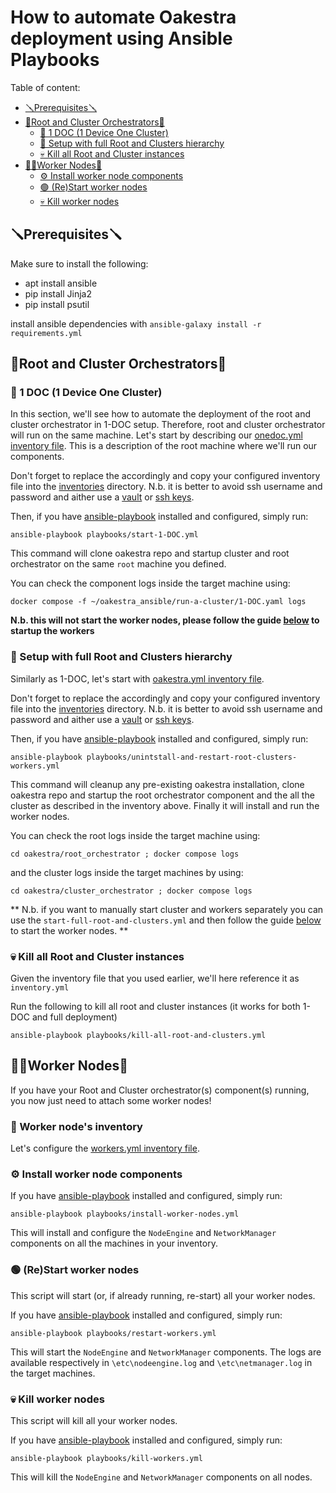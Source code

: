 # How to automate Oakestra deployment using Ansible Playbooks

Table of content:
- [🪛Prerequisites🪛](#Prerequisites)
- [🌳Root and Cluster Orchestrators🌳](#Root-and-Cluster-Orchestrators)
	- [🌱 1 DOC (1 Device One Cluster)](#-1-DOC-1-Device-One-Cluster)
	- [🌳 Setup with full Root and Clusters hierarchy](#-Setup-with-full-Root-and-Clusters-hierarchy)
	- [💀 Kill all Root and Cluster instances](#-Kill-all-Root-and-Cluster-instances)
- [👷‍♀️Worker Nodes👷](#Worker-Nodes)
	- [⚙️ Install worker node components](#-Install-worker-node-components)
	- [🟢 (Re)Start worker nodes](#-ReStart-worker-nodes)
	- [💀 Kill worker nodes](#-Kill-worker-nodes)

## 🪛Prerequisites🪛
Make sure to install the following:
- apt install ansible
- pip install Jinja2
- pip install psutil

install ansible dependencies with `ansible-galaxy install -r requirements.yml`

## 🌳Root and Cluster Orchestrators🌳

### 🌱 1 DOC (1 Device One Cluster)

In this section, we'll see how to automate the deployment of the root and cluster orchestrator in 1-DOC setup. Therefore, root and cluster orchestrator will run on the same machine. 
Let's start by describing our [onedoc.yml inventory file](/ansible/inventory_templates/onedoc.yml). This is a description of the root machine where we'll run our components. 

Don't forget to replace the <KEYWORDS> accordingly and copy your configured inventory file into the [inventories](/ansible/inventories/) directory.
N.b. it is better to avoid ssh username and password and aither use a [vault](https://docs.ansible.com/ansible/latest/tips_tricks/ansible_tips_tricks.html#tip-for-variables-and-vaults) or [ssh keys](https://docs.ansible.com/ansible/latest/inventory_guide/intro_inventory.html#connecting-to-hosts-behavioral-inventory-parameters). 

Then, if you have [ansible-playbook](https://docs.ansible.com/ansible/latest/installation_guide/intro_installation.html) installed and configured, simply run:

```
ansible-playbook playbooks/start-1-DOC.yml
```

This command will clone oakestra repo and startup cluster and root orchestrator on the same `root` machine you defined. 

You can check the component logs inside the target machine using:
```
docker compose -f ~/oakestra_ansible/run-a-cluster/1-DOC.yaml logs
```
**N.b. this will not start the worker nodes, please follow the guide [below](#worker-nodes) to startup the workers**

### 🌳 Setup with full Root and Clusters hierarchy

Similarly as 1-DOC, let's start with [oakestra.yml inventory file](/ansible/inventory_templates/oakestra.yml). 

Don't forget to replace the <KEYWORDS> accordingly and copy your configured inventory file into the [inventories](/ansible/inventories/) directory.
N.b. it is better to avoid ssh username and password and aither use a [vault](https://docs.ansible.com/ansible/latest/tips_tricks/ansible_tips_tricks.html#tip-for-variables-and-vaults) or [ssh keys](https://docs.ansible.com/ansible/latest/inventory_guide/intro_inventory.html#connecting-to-hosts-behavioral-inventory-parameters). 

Then, if you have [ansible-playbook](https://docs.ansible.com/ansible/latest/installation_guide/intro_installation.html) installed and configured, simply run:

```
ansible-playbook playbooks/unintstall-and-restart-root-clusters-workers.yml
```

This command will cleanup any pre-existing oakestra installation, clone oakestra repo and startup the root orchestrator component and the all the cluster as described in the inventory above. Finally it will install and run the worker nodes. 

You can check the root logs inside the target machine using:
```
cd oakestra/root_orchestrator ; docker compose logs 
```
and the cluster logs inside the target machines by using:
```
cd oakestra/cluster_orchestrator ; docker compose logs
```

** N.b. if you want to manually start cluster and workers separately you can use the `start-full-root-and-clusters.yml` and then follow the guide [below](#worker-nodes) to start the worker nodes. **

### 💀 Kill all Root and Cluster instances

Given the inventory file that you used earlier, we'll here reference it as `inventory.yml`

Run the following to kill all root and cluster instances (it works for both 1-DOC and full deployment)

```
ansible-playbook playbooks/kill-all-root-and-clusters.yml
```

## <a name="worker-node"></a>👷‍♀️Worker Nodes👷

If you have your Root and Cluster orchestrator(s) component(s) running, you now just need to attach some worker nodes! 

### 📝 Worker node's inventory 

Let's configure the [workers.yml inventory file](/ansible/inventory_template/workers.yml). 

### ⚙️ Install worker node components 

If you have [ansible-playbook](https://docs.ansible.com/ansible/latest/installation_guide/intro_installation.html) installed and configured, simply run:

```
ansible-playbook playbooks/install-worker-nodes.yml
```

This will install and configure the `NodeEngine` and `NetworkManager` components on all the machines in your inventory. 

### 🟢 (Re)Start worker nodes

This script will start (or, if already running, re-start) all your worker nodes. 

If you have [ansible-playbook](https://docs.ansible.com/ansible/latest/installation_guide/intro_installation.html) installed and configured, simply run:

```
ansible-playbook playbooks/restart-workers.yml
```

This will start the  `NodeEngine` and `NetworkManager` components. The logs are available respectively in `\etc\nodeengine.log` and `\etc\netmanager.log` in the target machines. 

### 💀 Kill worker nodes

This script will kill all your worker nodes. 

If you have [ansible-playbook](https://docs.ansible.com/ansible/latest/installation_guide/intro_installation.html) installed and configured, simply run:

```
ansible-playbook playbooks/kill-workers.yml
```

This will kill the  `NodeEngine` and `NetworkManager` components on all nodes.  





